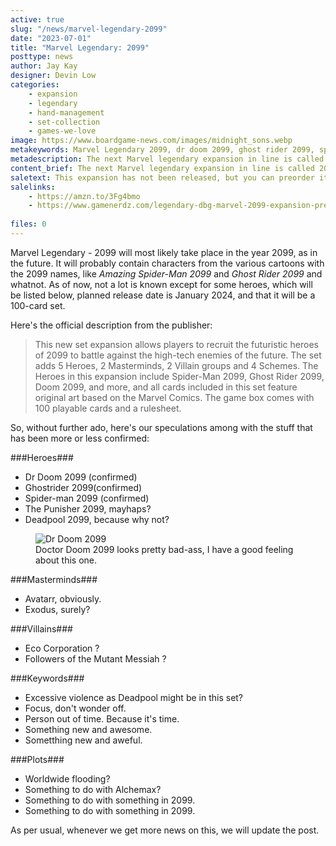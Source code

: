 ```yaml
---
active: true
slug: "/news/marvel-legendary-2099"
date: "2023-07-01"
title: "Marvel Legendary: 2099"
posttype: news
author: Jay Kay
designer: Devin Low
categories: 
    - expansion
    - legendary
    - hand-management
    - set-collection
    - games-we-love
image: https://www.boardgame-news.com/images/midnight_sons.webp
metakeywords: Marvel Legendary 2099, dr doom 2099, ghost rider 2099, spiderman 2099
metadescription: The next Marvel legendary expansion in line is called 2099, and includes new heroes like Ghost Rider 2099 and Dr Doom 2099!
content_brief: The next Marvel legendary expansion in line is called 2099, and will not very suprisingly take place in the future. The set will hold futuristic version of Spiderman, Ghost rider, and Dr Doom, among others.
saletext: This expansion has not been released, but you can preorder it at GameNerdz for 20 dollars.
salelinks: 
    - https://amzn.to/3Fg4bmo
    - https://www.gamenerdz.com/legendary-dbg-marvel-2099-expansion-preorder?aff=34
   
files: 0
---
```

Marvel Legendary - 2099 will most likely take place in the year 2099, as in the future. It will probably contain characters from the various cartoons with the 2099 names, like *Amazing Spider-Man 2099* and *Ghost Rider 2099* and whatnot. As of now, not a lot is known except for some heroes, which will be listed below, planned release date is January 2024, and that it will be a 100-card set.  

Here's the official description from the publisher:  

<blockquote class="blockquote">
This new set expansion allows players to recruit the futuristic heroes of 2099 to battle against the high-tech enemies of the future. The set adds 5 Heroes, 2 Masterminds, 2 Villain groups and 4 Schemes. The Heroes in this expansion include Spider-Man 2099, Ghost Rider 2099, Doom 2099, and more, and all cards included in this set feature original art based on the Marvel Comics. The game box comes with 100 playable cards and a rulesheet.
</blockquote>

So, without further ado, here's our speculations among with the stuff that has been more or less confirmed:

 ###Heroes###
 - Dr Doom 2099 (confirmed)
 - Ghostrider 2099(confirmed)
 - Spider-man 2099 (confirmed)
 - The Punisher 2099, mayhaps?
 - Deadpool 2099, because why not?

<figure class="figure">
    <img class="image fluid" alt="Dr Doom 2099" src="https://www.boardgame-news.com/images/dr_doom_2009.jpg" >
    </img>
    <figcaption class="figcaption">Doctor Doom 2099 looks pretty bad-ass, I have a good feeling about this one.</figcaption>
</figure>

 ###Masterminds###
 - Avatarr, obviously.
 - Exodus, surely?

###Villains###
- Eco Corporation ?
- Followers of the Mutant Messiah ?

###Keywords###
- Excessive violence as Deadpool might be in this set?
- Focus, don't wonder off.
- Person out of time. Because it's time.
- Something new and awesome.
- Sometthing new and aweful.

###Plots###
- Worldwide flooding?
- Something to do with Alchemax?
- Something to do with something in 2099.
- Something to do with something in 2099.

As per usual, whenever we get more news on this, we will update the post.